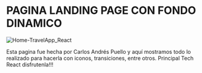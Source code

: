 # PAGINA LANDING PAGE CON FONDO DINAMICO

![Home-TravelApp_React](https://user-images.githubusercontent.com/5782554/112925090-e5ef5300-90d6-11eb-9706-72e034423e71.png)

Esta pagina fue hecha por Carlos Andrés Puello y aquí mostramos todo lo realizado para hacerla con iconos, transiciones, entre otros. 
Principal Tech React disfrutenla!!!

